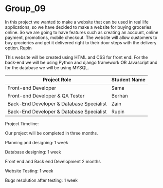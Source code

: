 # Group_09

In this project we wanted to make a website that can be used in real life applications, so we have decided to make a website for buying groceries online. So we are going to have features such as creating an account, online payment, promotions, mobile checkout. The website will allow customers to buy grocieries and get it delivered right to their door steps with the delivery option. Rupin

This website will be created using HTML and CSS for front end. For the back-end we will be using Python and django framework OR Javascript and for the database we will be using MYSQL.

| Project Role                             | Student Name |
| ---------------------------------------- | ------------ |
| Front-end Developer                      | Sama         |
| Front-end Developer & QA Tester          | Berhan       |
| Back-End Developer & Database Specialist | Zain         |
| Back-End Developer & Database Specialist | Rupin        |

Project Timeline:

Our project will be completed in three months.

Planning and designing: 1 week

Database designing: 1 week

Front end and Back end Development 2 months

Website Testing: 1 week

Bugs resolution after testing: 1 week
